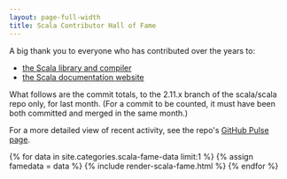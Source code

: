 ```yaml
---
layout: page-full-width
title: Scala Contributor Hall of Fame
---
```


A big thank you to everyone who has contributed over the years to:
 - [the Scala library and compiler](https://github.com/scala/scala/contributors)
 - [the Scala documentation website](https://github.com/scala/scala.github.com/contributors)

What follows are the commit totals, to the 2.11.x branch of the scala/scala repo only,
for last month.  (For a commit to be counted, it must have been both committed and merged
in the same month.)

For a more detailed view of recent activity, see the repo's
[GitHub Pulse page](https://github.com/scala/scala/pulse/monthly).

{% for data in site.categories.scala-fame-data limit:1 %}
  {% assign famedata = data %}
  {% include render-scala-fame.html %}
{% endfor %}
